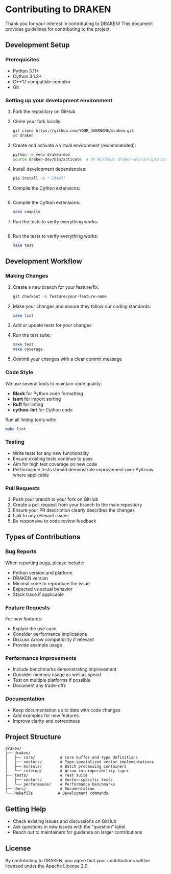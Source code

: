 # Contributing to DRAKEN

Thank you for your interest in contributing to DRAKEN! This document provides guidelines for contributing to the project.

## Development Setup

### Prerequisites

- Python 3.11+
- Cython 3.1.3+
- C++17 compatible compiler
- Git

### Setting up your development environment

1. Fork the repository on GitHub
2. Clone your fork locally:
   ```bash
   git clone https://github.com/YOUR_USERNAME/draken.git
   cd draken
   ```

3. Create and activate a virtual environment (recommended):
   ```bash
   python -m venv draken-dev
   source draken-dev/bin/activate  # On Windows: draken-dev\Scripts\activate
   ```

4. Install development dependencies:
   ```bash
   pip install -e ".[dev]"
   ```

5. Compile the Cython extensions:
   ```bash
5. Compile the Cython extensions:
   ```bash
   make compile
   ```

6. Run the tests to verify everything works:
   ```bash
6. Run the tests to verify everything works:
   ```bash
   make test
   ```

## Development Workflow

### Making Changes

1. Create a new branch for your feature/fix:
   ```bash
   git checkout -b feature/your-feature-name
   ```

2. Make your changes and ensure they follow our coding standards:
   ```bash
   make lint
   ```

3. Add or update tests for your changes

4. Run the test suite:
   ```bash
   make test
   make coverage
   ```

5. Commit your changes with a clear commit message

### Code Style

We use several tools to maintain code quality:

- **Black** for Python code formatting
- **isort** for import sorting  
- **Ruff** for linting
- **cython-lint** for Cython code

Run all linting tools with:
```bash
make lint
```

### Testing

- Write tests for any new functionality
- Ensure existing tests continue to pass
- Aim for high test coverage on new code
- Performance tests should demonstrate improvement over PyArrow where applicable

### Pull Requests

1. Push your branch to your fork on GitHub
2. Create a pull request from your branch to the main repository
3. Ensure your PR description clearly describes the changes
4. Link to any relevant issues
5. Be responsive to code review feedback

## Types of Contributions

### Bug Reports

When reporting bugs, please include:
- Python version and platform
- DRAKEN version
- Minimal code to reproduce the issue
- Expected vs actual behavior
- Stack trace if applicable

### Feature Requests

For new features:
- Explain the use case
- Consider performance implications
- Discuss Arrow compatibility if relevant
- Provide example usage

### Performance Improvements

- Include benchmarks demonstrating improvement
- Consider memory usage as well as speed
- Test on multiple platforms if possible
- Document any trade-offs

### Documentation

- Keep documentation up to date with code changes
- Add examples for new features
- Improve clarity and correctness

## Project Structure

```
draken/
├── draken/
│   ├── core/           # Core buffer and type definitions
│   ├── vectors/        # Type-specialized vector implementations
│   ├── morsels/        # Batch processing containers  
│   └── interop/        # Arrow interoperability layer
├── tests/              # Test suite
│   ├── vectors/        # Vector-specific tests
│   └── performance/    # Performance benchmarks
├── docs/               # Documentation
└── Makefile           # Development commands
```

## Getting Help

- Check existing issues and discussions on GitHub
- Ask questions in new issues with the "question" label
- Reach out to maintainers for guidance on larger contributions

## License

By contributing to DRAKEN, you agree that your contributions will be licensed under the Apache License 2.0.